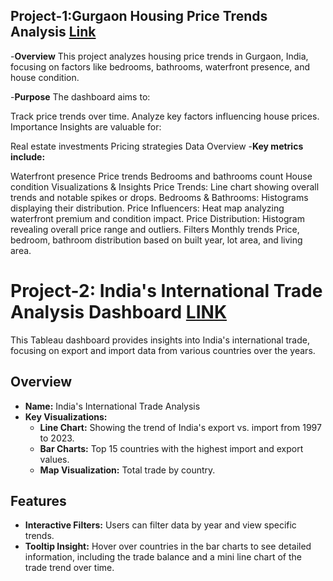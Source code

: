 ## Project-1:Gurgaon Housing Price Trends Analysis [Link]( https://github.com/Dbalial/Tableau-Projects/tree/main/Analysis%20Of%20Housing%20Price%20In%20Gurgaon)
-**Overview**
This project analyzes housing price trends in Gurgaon, India, focusing on factors like bedrooms, bathrooms, waterfront presence, and house condition.

-**Purpose**
The dashboard aims to:

Track price trends over time.
Analyze key factors influencing house prices.
Importance
Insights are valuable for:

Real estate investments
Pricing strategies
Data Overview
-**Key metrics include:**

Waterfront presence
Price trends
Bedrooms and bathrooms count
House condition
Visualizations & Insights
Price Trends: Line chart showing overall trends and notable spikes or drops.
Bedrooms & Bathrooms: Histograms displaying their distribution.
Price Influencers: Heat map analyzing waterfront premium and condition impact.
Price Distribution: Histogram revealing overall price range and outliers.
Filters
Monthly trends
Price, bedroom, bathroom distribution based on built year, lot area, and living area.








# Project-2: India's International Trade Analysis Dashboard [LINK](https://github.com/Dbalial/Tableau-Projects/tree/main/India's%20Trade%20Analysis)

This Tableau dashboard provides insights into India's international trade, focusing on export and import data from various countries over the years.

## Overview

- **Name:** India's International Trade Analysis
- **Key Visualizations:**
  - **Line Chart:** Showing the trend of India's export vs. import from 1997 to 2023.
  - **Bar Charts:** Top 15 countries with the highest import and export values.
  - **Map Visualization:** Total trade by country.

## Features

- **Interactive Filters:** Users can filter data by year and view specific trends.
- **Tooltip Insight:** Hover over countries in the bar charts to see detailed information, including the trade balance and a mini line chart of the trade trend over time.
